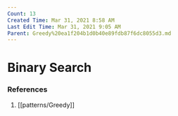```yaml
---
Count: 13
Created Time: Mar 31, 2021 8:58 AM
Last Edit Time: Mar 31, 2021 9:05 AM
Parent: Greedy%20ea1f204b1d0b40e89fdb87f6dc8055d3.md
---
```


# Binary Search

### References
1. [[patterns/Greedy]]